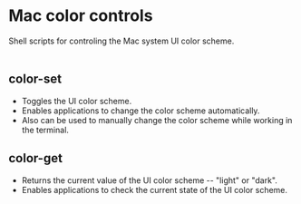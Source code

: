 # Mac color controls
Shell scripts for controling the Mac system UI color scheme. <br/><br/>

## color-set
* Toggles the UI color scheme.
* Enables applications to change the color scheme automatically.
* Also can be used to manually change the color scheme while working in the terminal.

## color-get
* Returns the current value of the UI color scheme -- "light" or "dark".
* Enables applications to check the current state of the UI color scheme.
